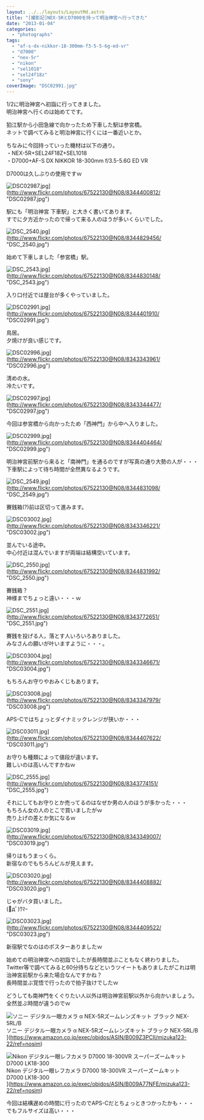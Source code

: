 ```yaml
---
layout: ../../layouts/LayoutMd.astro
title: "[撮影記]NEX-5RとD7000を持って明治神宮へ行ってきた"
date: "2013-01-04"
categories: 
  - "photographs"
tags: 
  - "af-s-dx-nikkor-18-300mm-f3-5-5-6g-ed-vr"
  - "d7000"
  - "nex-5r"
  - "nikon"
  - "sel1018"
  - "sel24f18z"
  - "sony"
coverImage: "DSC02991.jpg"
---
```


1/2に明治神宮へ初詣に行ってきました。  
明治神宮へ行くのは始めてです。

狛江駅から小田急線で向かったため下車した駅は参宮橋。  
ネットで調べてみると明治神宮に行くには一番近いとか。

ちなみに今回持っていった機材は以下の通り。  
・NEX-5R+SEL24F18Z+SEL1018  
・D7000+AF-S DX NIKKOR 18-300mm f/3.5-5.6G ED VR

D7000は久しぶりの使用ですｗ

![DSC02987.jpg](/archive/images/8344400812_21b847ab68.jpg)](http://www.flickr.com/photos/67522130@N08/8344400812/ "DSC02987.jpg")

駅にも「明治神宮 下車駅」と大きく書いてあります。  
すでに夕方近かったので帰って来る人のほうが多いくらいでした。

![DSC_2540.jpg](/archive/images/8344829456_a6887cfcb8.jpg)](http://www.flickr.com/photos/67522130@N08/8344829456/ "DSC_2540.jpg")

始めて下車しました「参宮橋」駅。

![DSC_2543.jpg](/archive/images/8344830148_ed0f970615.jpg)](http://www.flickr.com/photos/67522130@N08/8344830148/ "DSC_2543.jpg")

入り口付近では屋台が多くやっていました。

![DSC02991.jpg](/archive/images/8344401910_2d94dbf314.jpg)](http://www.flickr.com/photos/67522130@N08/8344401910/ "DSC02991.jpg")

鳥居。  
夕焼けが良い感じです。

![DSC02996.jpg](/archive/images/8343343961_5301e06496.jpg)](http://www.flickr.com/photos/67522130@N08/8343343961/ "DSC02996.jpg")

清めの水。  
冷たいです。

![DSC02997.jpg](/archive/images/8343344477_5311df95aa.jpg)](http://www.flickr.com/photos/67522130@N08/8343344477/ "DSC02997.jpg")

今回は参宮橋から向かったため「西神門」から中へ入りました。

![DSC02999.jpg](/archive/images/8344404464_293fec5ca7.jpg)](http://www.flickr.com/photos/67522130@N08/8344404464/ "DSC02999.jpg")

明治神宮前駅から来ると「南神門」を通るのですが写真の通り大勢の人が・・・  
下車駅によって待ち時間が全然異なるようです。

![DSC_2549.jpg](/archive/images/8344831098_fb392942b5.jpg)](http://www.flickr.com/photos/67522130@N08/8344831098/ "DSC_2549.jpg")

賽銭箱(?)前は区切って進みます。

![DSC03002.jpg](/archive/images/8343346221_b660d34453.jpg)](http://www.flickr.com/photos/67522130@N08/8343346221/ "DSC03002.jpg")

並んでいる途中。  
中心付近は混んでいますが両端は結構空いています。

![DSC_2550.jpg](/archive/images/8344831992_402725be5d.jpg)](http://www.flickr.com/photos/67522130@N08/8344831992/ "DSC_2550.jpg")

賽銭箱？  
神様までちょっと遠い・・・ｗ

![DSC_2551.jpg](/archive/images/8343772651_3e3d8f4b89.jpg)](http://www.flickr.com/photos/67522130@N08/8343772651/ "DSC_2551.jpg")

賽銭を投げる人，落とす人いろいろありました。  
みなさんの願いが叶いますように・・・。

![DSC03004.jpg](/archive/images/8343346671_a714cfa58a.jpg)](http://www.flickr.com/photos/67522130@N08/8343346671/ "DSC03004.jpg")

もちろんお守りやおみくじもあります。

![DSC03008.jpg](/archive/images/8343347979_153cffbcf9.jpg)](http://www.flickr.com/photos/67522130@N08/8343347979/ "DSC03008.jpg")

APS-Cではちょっとダイナミックレンジが狭いか・・・

![DSC03011.jpg](/archive/images/8344407622_580791f7d6.jpg)](http://www.flickr.com/photos/67522130@N08/8344407622/ "DSC03011.jpg")

お守りも種類によって値段が違います。  
難しいのは高いんですかねｗ

![DSC_2555.jpg](/archive/images/8343774151_bd7c8b02fe.jpg)](http://www.flickr.com/photos/67522130@N08/8343774151/ "DSC_2555.jpg")

それにしてもお守りとか売ってるのはなぜか男の人のほうが多かった・・・  
もちろん女の人のとこで買いましたがｗ  
売り上げの差とか気になるｗ

![DSC03019.jpg](/archive/images/8343349007_e925c85c06.jpg)](http://www.flickr.com/photos/67522130@N08/8343349007/ "DSC03019.jpg")

帰りはもうまっくら。  
新宿なのでもちろんビルが見えます。

![DSC03020.jpg](/archive/images/8344408882_a3634ed31e.jpg)](http://www.flickr.com/photos/67522130@N08/8344408882/ "DSC03020.jpg")

じゃがバタ買いました。  
(ﾟдﾟ)ｳﾏｰ

![DSC03023.jpg](/archive/images/8344409522_f4ff7c5e8d.jpg)](http://www.flickr.com/photos/67522130@N08/8344409522/ "DSC03023.jpg")

新宿駅でなのはのポスターありましたｗ

始めての明治神宮への初詣でしたが長時間並ぶこともなく終わりました。  
Twitter等で調べてみると60分待ちなどというツイートもありましたがこれは明治神宮前駅から来た場合なんですかね？  
長時間並ぶ覚悟で行ったので拍子抜けでしたｗ

どうしても南神門をくぐりたい人以外は明治神宮前駅以外から向かいましょう。  
全然並ぶ時間が違うのでｗ

![ソニー デジタル一眼カメラ α NEX-5Rズームレンズキット ブラック NEX-5RL/B](/archive/images/41Ihx2NlCKL._SL160_.jpg)  
ソニー デジタル一眼カメラ α NEX-5Rズームレンズキット ブラック NEX-5RL/B  
](https://www.amazon.co.jp/exec/obidos/ASIN/B009Z3PCII/mizuka123-22/ref=nosim)

![Nikon デジタル一眼レフカメラ D7000 18-300VR スーパーズームキット D7000 LK18-300](/archive/images/51xGcB90a5L._SL160_.jpg)  
Nikon デジタル一眼レフカメラ D7000 18-300VR スーパーズームキット D7000 LK18-300  
](https://www.amazon.co.jp/exec/obidos/ASIN/B009A77NFE/mizuka123-22/ref=nosim)

今回は結構遅めの時間に行ったのでAPS-Cだとちょっときつかったかも・・・  
でもフルサイズは高い・・・
